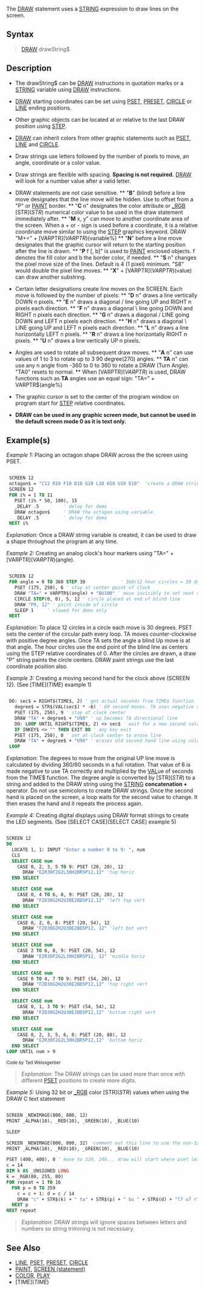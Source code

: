 The [DRAW](DRAW) statement uses a [STRING](STRING) expression to draw lines on the screen.


## Syntax

>  [DRAW](DRAW) drawString$


## Description

* The drawString$ can be [DRAW](DRAW) instructions in quotation marks or a [STRING](STRING) variable using [DRAW](DRAW) instructions.
* [DRAW](DRAW) starting coordinates can be set using [PSET](PSET), [PRESET](PRESET), [CIRCLE](CIRCLE) or [LINE](LINE) ending positions.
* Other graphic objects can be located at or relative to the last DRAW position using [STEP](STEP). 
* [DRAW](DRAW) can inherit colors from other graphic statements such as [PSET](PSET), [LINE](LINE) and [CIRCLE](CIRCLE).
* Draw strings use letters followed by the number of pixels to move, an angle, coordinate or a color value.
* Draw strings are flexible with spacing. **Spacing is not required.** [DRAW](DRAW) will look for a number value after a valid letter.
* DRAW statements are not case sensitive.
** "**B**" (blind) before a line move designates that the line move will be hidden. Use to offset from a "P" or [PAINT](PAINT) border. 
** "**C** n" designates the color attribute or [_RGB](_RGB) [STR$](STR$) numerical color value to be used in the draw statement immediately after. 
** "**M** x, y" can move to another coordinate area of the screen. When a + or - sign is used before a coordinate, it is a relative coordinate move similar to using the [STEP](STEP) graphics keyword. DRAW "M+=" + [VARPTR$](VARPTR$)(variable%)
** "**N**" before a line move designates that the graphic cursor will return to the starting position after the line is drawn.
** "**P** f [, b]" is used to [PAINT](PAINT) enclosed objects. f denotes the fill color and b the border color, if needed.
** "**S** n" changes the pixel move size of the lines. Default is 4 (1 pixel) minimum. "S8" would double the pixel line moves.
** "**X**" + [VARPTR$](VARPTR$)(value) can draw another substring.

* Certain letter designations create line moves on the SCREEN. Each move is followed by the number of pixels:
** "**D** n" draws a line vertically DOWN n pixels.
** "**E** n" draws a diagonal / line going UP and RIGHT n pixels each direction.
** "**F** n" draws a diagonal \ line going DOWN and RIGHT n pixels each direction.
** "**G** n" draws a diagonal / LINE going DOWN and LEFT n pixels each direction.
** "**H** n" draws a diagonal \ LINE going UP and LEFT n pixels each direction.
** "**L** n" draws a line horizontally LEFT n pixels.
** "**R** n" draws a line horizontally RIGHT n pixels.
** "**U** n" draws a line vertically UP n pixels.

* Angles are used to rotate all subsequent draw moves.
** "**A** n" can use values of 1 to 3 to rotate up to 3 90 degree(270) angles.
** **TA** n" can use any n angle from -360 to 0 to 360 to rotate a DRAW (Turn Angle). "TA0" resets to normal.
** When [VARPTR$](VARPTR$) is used, DRAW functions such as **TA** angles use an equal sign: "TA=" + VARPTR$(angle%)
* The graphic cursor is set to the center of the program window on program start for [STEP](STEP) relative coordinates.
* **DRAW can be used in any graphic screen mode, but cannot be used in the default screen mode 0 as it is text only.** 


## Example(s)

*Example 1:* Placing an octagon shape DRAW across the the screen using PSET.


```vb

 SCREEN 12
 octagon$ = "C12 R10 F10 D10 G10 L10 H10 U10 E10"  'create a DRAW string value
 SCREEN 12
 FOR i% = 1 TO 11
   PSET (i% * 50, 100), 15
   _DELAY .5         ' delay for demo
   DRAW octagon$     ' DRAW the octagon using variable
   _DELAY .5         ' delay for demo 
 NEXT i% 

```
*Explanation:* Once a DRAW string variable is created, it can be used to draw a shape throughout the program at any time. 


*Example 2:* Creating an analog clock's hour markers using "TA=" + [VARPTR$](VARPTR$)(angle).

```vb

 SCREEN 12
 FOR angle = 0 TO 360 STEP 30             ' 360/12 hour circles = 30 degrees apart  
   PSET (175, 250), 6 ' stay at center point of clock
   DRAW "TA=" + VARPTR$(angle) + "BU100" ' move invisibly to set next circle's center point
   CIRCLE STEP(0, 0), 5, 12 ' circle placed at end of blind line
   DRAW "P9, 12" ' paint inside of circle 
   SLEEP 1     ' slowed for demo only
 NEXT 

```

*Explanation:* To place 12 circles in a circle each move is 30 degrees. PSET sets the center of the circular path every loop. TA moves counter-clockwise with positive degree angles. Once TA sets the angle a blind Up move is at that angle. The hour circles use the end point of the blind line as centers using the STEP relative coordinates of 0. After the circles are drawn, a draw "P" string paints the circle centers. DRAW paint strings use the last coordinate position also.


*Example 3:* Creating a moving second hand for the clock above (SCREEN 12). (See [TIME$](TIME$) example 1)


```vb

 DO: sec$ = RIGHT$(TIME$, 2) ' get actual seconds from TIME$ function
   degree$ = STR$(VAL(sec$) * -6) ' 60 second moves. TA uses negative angles for clockwise moves
   PSET (175, 250), 9 ' stay at clock center
   DRAW "TA" + degree$ + "U90" ' up becomes TA directional line
   DO: LOOP UNTIL RIGHT$(TIME$, 2) <> sec$ ' wait for a new second value
   IF INKEY$ <> "" THEN EXIT DO ' any key exit
   PSET (175, 250), 0 ' set at clock center to erase line
   DRAW "TA" + degree$ + "U90" ' erases old second hand line using color 0 from PSET
 LOOP

```

*Explanation:* The degrees to move from the original UP line move is calculated by dividing 360/60 seconds in a full rotation. That value of 6 is made negative to use TA correctly and multiplied by the [VAL](VAL)ue of seconds from the TIME$ function. The degree angle is converted by [STR$](STR$) to a string and added to the DRAW string using the [STRING](STRING) **concatenation +** operator. Do not use semicolons to create DRAW strings. Once the second hand is placed on the screen, a loop waits for the second value to change. It then erases the hand and it repeats the process again.


*Example 4:* Creating digital displays using DRAW format strings to create the LED segments. (See [SELECT CASE](SELECT CASE) example 5)

```vb

SCREEN 12
DO
  LOCATE 1, 1: INPUT "Enter a number 0 to 9: ", num
  CLS
  SELECT CASE num
    CASE 0, 2, 3, 5 TO 9: PSET (20, 20), 12
      DRAW "E2R30F2G2L30H2BR5P12,12" 'top horiz
  END SELECT

  SELECT CASE num
    CASE 0, 4 TO 6, 8, 9: PSET (20, 20), 12
      DRAW "F2D30G2H2U30E2BD5P12,12" 'left top vert
  END SELECT

  SELECT CASE num
    CASE 0, 2, 6, 8: PSET (20, 54), 12
      DRAW "F2D30G2H2U30E2BD5P12, 12" 'left bot vert
  END SELECT

  SELECT CASE num
    CASE 2 TO 6, 8, 9: PSET (20, 54), 12
      DRAW "E2R30F2G2L30H2BR5P12, 12" 'middle horiz
  END SELECT

  SELECT CASE num
    CASE 0 TO 4, 7 TO 9: PSET (54, 20), 12
      DRAW "F2D30G2H2U30E2BD5P12,12" 'top right vert
  END SELECT

  SELECT CASE num
    CASE 0, 1, 3 TO 9: PSET (54, 54), 12
      DRAW "F2D30G2H2U30E2BD5P12,12" 'bottom right vert
  END SELECT

  SELECT CASE num
    CASE 0, 2, 3, 5, 6, 8: PSET (20, 88), 12
      DRAW "E2R30F2G2L30H2BR5P12,12" 'bottom horiz
  END SELECT
LOOP UNTIL num > 9 

```
<sub>Code by Ted Weissgerber</sub>
> *Explanation:* The DRAW strings can be used more than once with different [PSET](PSET) positions to create more digits.


*Example 5:* Using 32 bit or [_RGB](_RGB) color [STR$](STR$) values when using the DRAW C text statement

```vb

SCREEN _NEWIMAGE(800, 800, 12)
PRINT _ALPHA(10), _RED(10), _GREEN(10), _BLUE(10)

SLEEP

SCREEN _NEWIMAGE(800, 800, 32) 'comment out this line to use the non-32 bit screen mode 12
PRINT _ALPHA(10), _RED(10), _GREEN(10), _BLUE(10)

PSET (400, 400), 0 ' move to 320, 240... draw will start where pset leaves off
c = 14
DIM k AS _UNSIGNED LONG
k = _RGB(80, 255, 80)
FOR repeat = 1 TO 16
  FOR p = 0 TO 359
    c = c + 1: d = c / 14
    DRAW "c" + STR$(k) + " ta" + STR$(p) + " bu " + STR$(d) + "l7 u7 r7 d7 bd " + STR$(d)
  NEXT p
NEXT repeat

```
>  *Explanation:* DRAW strings will ignore spaces between letters and numbers so string trimming is not necessary.


## See Also
 
* [LINE](LINE), [PSET](PSET), [PRESET](PRESET), [CIRCLE](CIRCLE)
* [PAINT](PAINT), [SCREEN (statement)](SCREEN (statement))
* [COLOR](COLOR), [PLAY](PLAY)
* [TIME$](TIME$)




